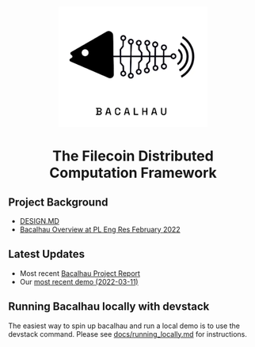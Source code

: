 <p align="center">
<img src="docs/images/bacalhau-fish.jpeg" alt="Bacalhau Logo" width="300" />
</p>


<h1 align="center">The Filecoin Distributed Computation Framework</h1>


## Project Background
 * [DESIGN.MD](DESIGN.md)
 * [Bacalhau Overview at PL Eng Res February 2022](https://youtu.be/wmu-lOhSSZo?t=3367)
 
## Latest Updates
  * Most recent [Bacalhau Project Report](https://github.com/filecoin-project/bacalhau/wiki)
  * Our [most recent demo (2022-03-11)](https://user-images.githubusercontent.com/264658/157901296-2443fb79-0413-4903-8c75-0ebb2fddadaf.mp4)


## Running Bacalhau locally with devstack

The easiest way to spin up bacalhau and run a local demo is to use the devstack command. Please see [docs/running_locally.md](docs/running_locally.md) for instructions.
